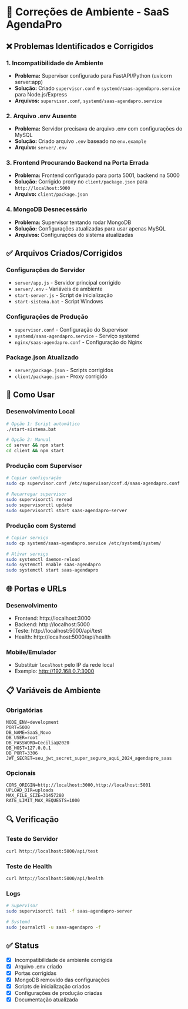 # 🔧 Correções de Ambiente - SaaS AgendaPro

## ❌ Problemas Identificados e Corrigidos

### 1. **Incompatibilidade de Ambiente**
- **Problema:** Supervisor configurado para FastAPI/Python (uvicorn server:app)
- **Solução:** Criado `supervisor.conf` e `systemd/saas-agendapro.service` para Node.js/Express
- **Arquivos:** `supervisor.conf`, `systemd/saas-agendapro.service`

### 2. **Arquivo .env Ausente**
- **Problema:** Servidor precisava de arquivo .env com configurações do MySQL
- **Solução:** Criado arquivo `.env` baseado no `env.example`
- **Arquivo:** `server/.env`

### 3. **Frontend Procurando Backend na Porta Errada**
- **Problema:** Frontend configurado para porta 5001, backend na 5000
- **Solução:** Corrigido proxy no `client/package.json` para `http://localhost:5000`
- **Arquivo:** `client/package.json`

### 4. **MongoDB Desnecessário**
- **Problema:** Supervisor tentando rodar MongoDB
- **Solução:** Configurações atualizadas para usar apenas MySQL
- **Arquivos:** Configurações do sistema atualizadas

## ✅ Arquivos Criados/Corrigidos

### **Configurações do Servidor**
- `server/app.js` - Servidor principal corrigido
- `server/.env` - Variáveis de ambiente
- `start-server.js` - Script de inicialização
- `start-sistema.bat` - Script Windows

### **Configurações de Produção**
- `supervisor.conf` - Configuração do Supervisor
- `systemd/saas-agendapro.service` - Serviço systemd
- `nginx/saas-agendapro.conf` - Configuração do Nginx

### **Package.json Atualizado**
- `server/package.json` - Scripts corrigidos
- `client/package.json` - Proxy corrigido

## 🚀 Como Usar

### **Desenvolvimento Local**
```bash
# Opção 1: Script automático
./start-sistema.bat

# Opção 2: Manual
cd server && npm start
cd client && npm start
```

### **Produção com Supervisor**
```bash
# Copiar configuração
sudo cp supervisor.conf /etc/supervisor/conf.d/saas-agendapro.conf

# Recarregar supervisor
sudo supervisorctl reread
sudo supervisorctl update
sudo supervisorctl start saas-agendapro-server
```

### **Produção com Systemd**
```bash
# Copiar serviço
sudo cp systemd/saas-agendapro.service /etc/systemd/system/

# Ativar serviço
sudo systemctl daemon-reload
sudo systemctl enable saas-agendapro
sudo systemctl start saas-agendapro
```

## 🌐 Portas e URLs

### **Desenvolvimento**
- Frontend: http://localhost:3000
- Backend: http://localhost:5000
- Teste: http://localhost:5000/api/test
- Health: http://localhost:5000/api/health

### **Mobile/Emulador**
- Substituir `localhost` pelo IP da rede local
- Exemplo: http://192.168.0.7:3000

## 📋 Variáveis de Ambiente

### **Obrigatórias**
```env
NODE_ENV=development
PORT=5000
DB_NAME=SaaS_Novo
DB_USER=root
DB_PASSWORD=Cecilia@2020
DB_HOST=127.0.0.1
DB_PORT=3306
JWT_SECRET=seu_jwt_secret_super_seguro_aqui_2024_agendapro_saas
```

### **Opcionais**
```env
CORS_ORIGIN=http://localhost:3000,http://localhost:5001
UPLOAD_DIR=uploads
MAX_FILE_SIZE=31457280
RATE_LIMIT_MAX_REQUESTS=1000
```

## 🔍 Verificação

### **Teste do Servidor**
```bash
curl http://localhost:5000/api/test
```

### **Teste de Health**
```bash
curl http://localhost:5000/api/health
```

### **Logs**
```bash
# Supervisor
sudo supervisorctl tail -f saas-agendapro-server

# Systemd
sudo journalctl -u saas-agendapro -f
```

## ✅ Status

- [x] Incompatibilidade de ambiente corrigida
- [x] Arquivo .env criado
- [x] Portas corrigidas
- [x] MongoDB removido das configurações
- [x] Scripts de inicialização criados
- [x] Configurações de produção criadas
- [x] Documentação atualizada
